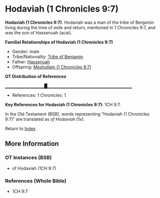 # Hodaviah (1 Chronicles 9:7)
**Hodaviah (1 Chronicles 9:7)**. 
Hodaviah was a man of the tribe of Benjamin living during the time of exile and return, mentioned in 1 Chronicles 9:7, and was the son of Hassenuah (acai). 




**Familial Relationships of Hodaviah (1 Chronicles 9:7)**


* Gender: male
* Tribe/Nationality: [Tribe of Benjamin](../../../groups/md/acai/Benjamin.md)
* Father: [Hassenuah](Hassenuah.md)
* Offspring: [Meshullam (1 Chronicles 9:7)](Meshullam.5.md)


**OT Distribution of References**

▁▁▁▁▁▁▁▁▁▁▁▁█▁▁▁▁▁▁▁▁▁▁▁▁▁▁▁▁▁▁▁▁▁▁▁▁▁▁
* References: 1 Chronicles: 1



**Key References for Hodaviah (1 Chronicles 9:7)**: 
1CH 9:7. 


In the Old Testament (BSB), words representing “Hodaviah (1 Chronicles 9:7)” are translated as 
*of Hodaviah* (1x). 




Return to [Index](00-Index.md)

## More Information

### OT Instances (BSB)

* of Hodaviah (1CH 9:7)



### References (Whole Bible)

* 1CH 9:7



